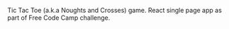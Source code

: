 Tic Tac Toe (a.k.a Noughts and Crosses) game. React single page app as part of Free Code Camp challenge.